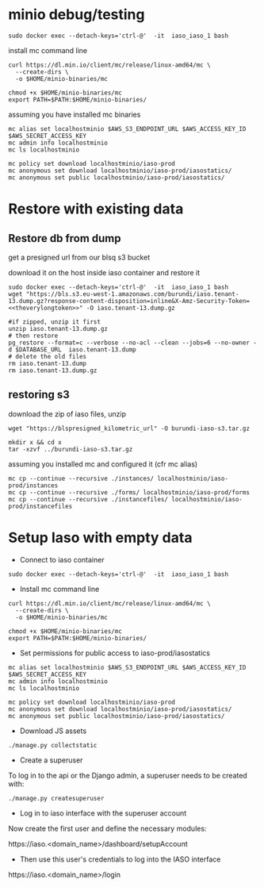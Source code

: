 # minio debug/testing

```
sudo docker exec --detach-keys='ctrl-@'  -it  iaso_iaso_1 bash
```

install mc command line

```
curl https://dl.min.io/client/mc/release/linux-amd64/mc \
  --create-dirs \
  -o $HOME/minio-binaries/mc

chmod +x $HOME/minio-binaries/mc
export PATH=$PATH:$HOME/minio-binaries/
```

assuming you have installed mc binaries

```
mc alias set localhostminio $AWS_S3_ENDPOINT_URL $AWS_ACCESS_KEY_ID $AWS_SECRET_ACCESS_KEY
mc admin info localhostminio
mc ls localhostminio

mc policy set download localhostminio/iaso-prod
mc anonymous set download localhostminio/iaso-prod/iasostatics/
mc anonymous set public localhostminio/iaso-prod/iasostatics/
```

# Restore with existing data

## Restore db from dump

get a presigned url from our blsq s3 bucket

download it on the host inside iaso container and restore it

```
sudo docker exec --detach-keys='ctrl-@'  -it  iaso_iaso_1 bash
wget "https://bls.s3.eu-west-1.amazonaws.com/burundi/iaso.tenant-13.dump.gz?response-content-disposition=inline&X-Amz-Security-Token=<<theverylongtoken>>" -O iaso.tenant-13.dump.gz

#if zipped, unzip it first
unzip iaso.tenant-13.dump.gz
# then restore
pg_restore --format=c --verbose --no-acl --clean --jobs=6 --no-owner -d $DATABASE_URL  iaso.tenant-13.dump
# delete the old files
rm iaso.tenant-13.dump
rm iaso.tenant-13.dump.gz

```

## restoring s3

download the zip of iaso files, unzip

```
wget "https://blspresigned_kilometric_url" -O burundi-iaso-s3.tar.gz

mkdir x && cd x
tar -xzvf ../burundi-iaso-s3.tar.gz
```

assuming you installed mc and configured it (cfr mc alias)

```
mc cp --continue --recursive ./instances/ localhostminio/iaso-prod/instances
mc cp --continue --recursive ./forms/ localhostminio/iaso-prod/forms
mc cp --continue --recursive ./instancefiles/ localhostminio/iaso-prod/instancefiles
```
# Setup Iaso with empty data

- Connect to iaso container

```
sudo docker exec --detach-keys='ctrl-@'  -it  iaso_iaso_1 bash
```

- Install mc command line

```
curl https://dl.min.io/client/mc/release/linux-amd64/mc \
  --create-dirs \
  -o $HOME/minio-binaries/mc

chmod +x $HOME/minio-binaries/mc
export PATH=$PATH:$HOME/minio-binaries/
```

- Set permissions for public access to iaso-prod/iasostatics

```
mc alias set localhostminio $AWS_S3_ENDPOINT_URL $AWS_ACCESS_KEY_ID $AWS_SECRET_ACCESS_KEY
mc admin info localhostminio
mc ls localhostminio

mc policy set download localhostminio/iaso-prod
mc anonymous set download localhostminio/iaso-prod/iasostatics/
mc anonymous set public localhostminio/iaso-prod/iasostatics/
```
- Download JS assets

```
./manage.py collectstatic
```

- Create a superuser

To log in to the api or the Django admin, a superuser needs to be created with:

```
./manage.py createsuperuser
```

- Log in to iaso interface with the superuser account 

Now create the first user and define the necessary modules:

 https://iaso.<domain_name>/dashboard/setupAccount

- Then use this user's credentials to log into the IASO interface

https://iaso.<domain_name>/login
